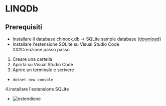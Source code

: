 # LINQDb
## Prerequisiti
* Installare il database chinook.db -> SQLite sample database ([download](https://www.sqlitetutorial.net/wp-content/uploads/2018/03/chinook.zip))
* Installare l'estensione SQLite su Visual Studio Code  
###Creazione passo passo
1. Creare una cartella
2. Aprirla su Visual Studio Code
3. Aprire un terminale e scrivere
* ```
  dotnet new console
  ```
4.installare l'estensione SQLite
* ![estendione](https://kod90.com/wp-content/uploads/2022/09/sqlite-eklentisi-1024x487.png)
